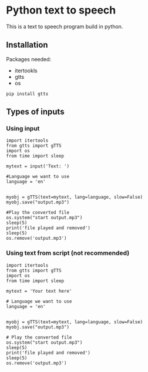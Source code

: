 # Python text to speech

This is a text to speech program build in python.

## Installation

Packages needed:
- itertookls
- gtts
- os

`pip install gtts`

## Types of inputs

### Using input

```
import itertools
from gtts import gTTS 
import os 
from time import sleep

mytext = input('Text: ')
  
#Language we want to use 
language = 'en'
  

myobj = gTTS(text=mytext, lang=language, slow=False) 
myobj.save("output.mp3") 

#Play the converted file 
os.system("start output.mp3")
sleep(5)
print('file played and removed')
sleep(5)
os.remove('output.mp3')
```

### Using text from script (not recommended)

```
import itertools
from gtts import gTTS 
import os 
from time import sleep

mytext = 'Your text here'
  
# Language we want to use 
language = 'en'
  

myobj = gTTS(text=mytext, lang=language, slow=False) 
myobj.save("output.mp3") 

# Play the converted file 
os.system("start output.mp3")
sleep(5)
print('file played and removed')
sleep(5)
os.remove('output.mp3')
```

